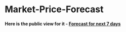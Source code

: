 # Market-Price-Forecast


#### Here is the public view for it - [Forecast for next 7 days](https://market-price-forecast-mpef73ehzzgbwfjxwefanj.streamlit.app/)

